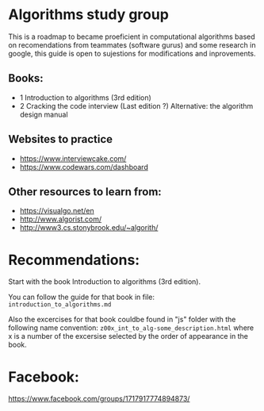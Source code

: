# Algorithms study group
This is a roadmap to became proeficient in computational algorithms based on recomendations from teammates (software gurus) and some research in google, this guide is open to sujestions for modifications and inprovements.

## Books:

* 1 Introduction to algorithms (3rd edition)
* 2 Cracking the code interview (Last edition ?) Alternative: the algorithm design manual

## Websites to practice 
* https://www.interviewcake.com/
* https://www.codewars.com/dashboard

## Other resources to learn from:
* https://visualgo.net/en
* http://www.algorist.com/
* http://www3.cs.stonybrook.edu/~algorith/

# Recommendations:

Start with the book Introduction to algorithms (3rd edition).

You can follow the guide for that book in file:
`introduction_to_algorithms.md`

Also the excercises for that book couldbe found in "js" folder with the following name convention:
`z00x_int_to_alg-some_description.html` where x is a number of the excersise selected by the order of appearance in the book.


# Facebook:
https://www.facebook.com/groups/1717917774894873/